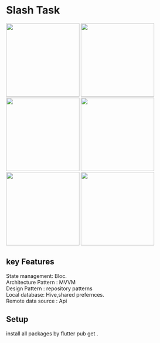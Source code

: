 

# Slash Task
<img src="https://github.com/taherelzoghby/slash_task/assets/77517566/346f5e17-15ce-4ede-a1c0-8dbbbb00c58b"  width="200">
<img src="https://github.com/taherelzoghby/slash_task/assets/77517566/a551740a-cd5c-4db9-8ba9-d5390b1fe5af"  width="200">
<img src="https://github.com/taherelzoghby/slash_task/assets/77517566/d70830c0-18f7-499d-a3c4-e73cad88afbb"  width="200">
<img src="https://github.com/taherelzoghby/slash_task/assets/77517566/4170b837-e0f1-428b-8183-a94c1ed97bfb"  width="200">
<img src="https://github.com/taherelzoghby/slash_task/assets/77517566/e739a909-1629-4570-a238-d0bd3db072dc"  width="200">
<img src="https://github.com/taherelzoghby/slash_task/assets/77517566/51d48234-4fb9-4bae-b958-74ea0546e24a"  width="200">

## key Features
State management: Bloc.<br>
Architecture Pattern : MVVM <br>
Design Pattern : repository patterns<br>
Local database: Hive,shared prefernces.<br> 
Remote data source : Api <br>
## Setup
install all packages by flutter pub get .
